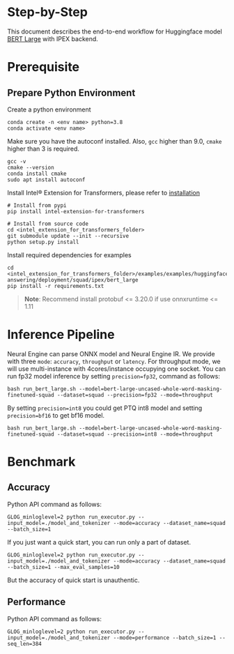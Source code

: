 Step-by-Step
========
This document describes the end-to-end workflow for Huggingface model [BERT Large](https://huggingface.co/bert-large-uncased-whole-word-masking-finetuned-squad) with IPEX backend.

# Prerequisite

## Prepare Python Environment
Create a python environment
```shell
conda create -n <env name> python=3.8
conda activate <env name>
```
Make sure you have the autoconf installed. 
Also, `gcc` higher than 9.0, `cmake` higher than 3 is required.

```shell
gcc -v
cmake --version
conda install cmake
sudo apt install autoconf
```
Install Intel® Extension for Transformers, please refer to [installation](https://github.com/intel/intel-extension-for-transformers/blob/main/docs/installation.md)
```shell
# Install from pypi
pip install intel-extension-for-transformers

# Install from source code
cd <intel_extension_for_transformers_folder>
git submodule update --init --recursive
python setup.py install
```
Install required dependencies for examples
```shell
cd <intel_extension_for_transformers_folder>/examples/examples/huggingface/pytorch/question-answering/deployment/squad/ipex/bert_large
pip install -r requirements.txt
```
>**Note**: Recommend install protobuf <= 3.20.0 if use onnxruntime <= 1.11

# Inference Pipeline
Neural Engine can parse ONNX model and Neural Engine IR. 
We provide with three `mode`: `accuracy`, `throughput` or `latency`. For throughput mode, we will use multi-instance with 4cores/instance occupying one socket.
You can run fp32 model inference by setting `precision=fp32`, command as follows:

```shell
bash run_bert_large.sh --model=bert-large-uncased-whole-word-masking-finetuned-squad --dataset=squad --precision=fp32 --mode=throughput
```

By setting `precision=int8` you could get PTQ int8 model and setting `precision=bf16` to get bf16 model.
```shell
bash run_bert_large.sh --model=bert-large-uncased-whole-word-masking-finetuned-squad --dataset=squad --precision=int8 --mode=throughput
```

# Benchmark
## Accuracy  
Python API command as follows:
```shell
GLOG_minloglevel=2 python run_executor.py --input_model=./model_and_tokenizer --mode=accuracy --dataset_name=squad --batch_size=1
```
If you just want a quick start, you can run only a part of dataset.
```shell
GLOG_minloglevel=2 python run_executor.py --input_model=./model_and_tokenizer --mode=accuracy --dataset_name=squad --batch_size=1 --max_eval_samples=10
```
But the accuracy of quick start is unauthentic.

## Performance
Python API command as follows:
```shell
GLOG_minloglevel=2 python run_executor.py --input_model=./model_and_tokenizer --mode=performance --batch_size=1 --seq_len=384
```
